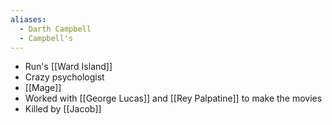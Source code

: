 ```yaml
---
aliases:
  - Darth Campbell
  - Campbell's
---
```

- Run's [[Ward Island]]
- Crazy psychologist
- [[Mage]]
- Worked with [[George Lucas]] and [[Rey Palpatine]] to make the movies
- Killed by [[Jacob]]